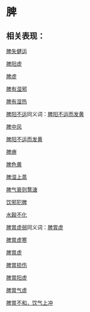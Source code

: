 # 脾

## 相关表现：

[脾失健运](https://zuoye.gmzyh.com/search?key=脾失健运)
[脾阳虚](https://zuoye.gmzyh.com/search?key=脾阳虚)
[脾虚](https://zuoye.gmzyh.com/search?key=脾虚)
[脾有湿邪](https://zuoye.gmzyh.com/search?key=脾有湿邪)
[脾有湿热](https://zuoye.gmzyh.com/search?key=脾有湿热)
[脾阳不运](https://zuoye.gmzyh.com/search?key=脾阳不运)同义词：[脾阳不运而发黄](https://zuoye.gmzyh.com/search?key=脾阳不运而发黄)
[脾中风](https://zuoye.gmzyh.com/search?key=脾中风)
[脾阳不运而发黄](https://zuoye.gmzyh.com/search?key=脾阳不运而发黄)
[脾痹](https://zuoye.gmzyh.com/search?key=脾痹)
[脾色黄](https://zuoye.gmzyh.com/search?key=脾色黄)
[脾湿上蒸](https://zuoye.gmzyh.com/search?key=脾湿上蒸)
[脾气衰则鹜溏](https://zuoye.gmzyh.com/search?key=脾气衰则鹜溏)
[饮邪犯脾](https://zuoye.gmzyh.com/search?key=饮邪犯脾)
[水穀不化](https://zuoye.gmzyh.com/search?key=水穀不化)
[脾胃虚弱](https://zuoye.gmzyh.com/search?key=脾胃虚弱)同义词：[脾胃虚](https://zuoye.gmzyh.com/search?key=脾胃虚)
[脾胃虚寒](https://zuoye.gmzyh.com/search?key=脾胃虚寒)
[脾胃虚](https://zuoye.gmzyh.com/search?key=脾胃虚)
[脾胃损伤](https://zuoye.gmzyh.com/search?key=脾胃损伤)
[脾胃阳虚](https://zuoye.gmzyh.com/search?key=脾胃阳虚)
[脾胃气虚](https://zuoye.gmzyh.com/search?key=脾胃气虚)
[脾胃不和，饮气上冲](https://zuoye.gmzyh.com/search?key=脾胃不和，饮气上冲)